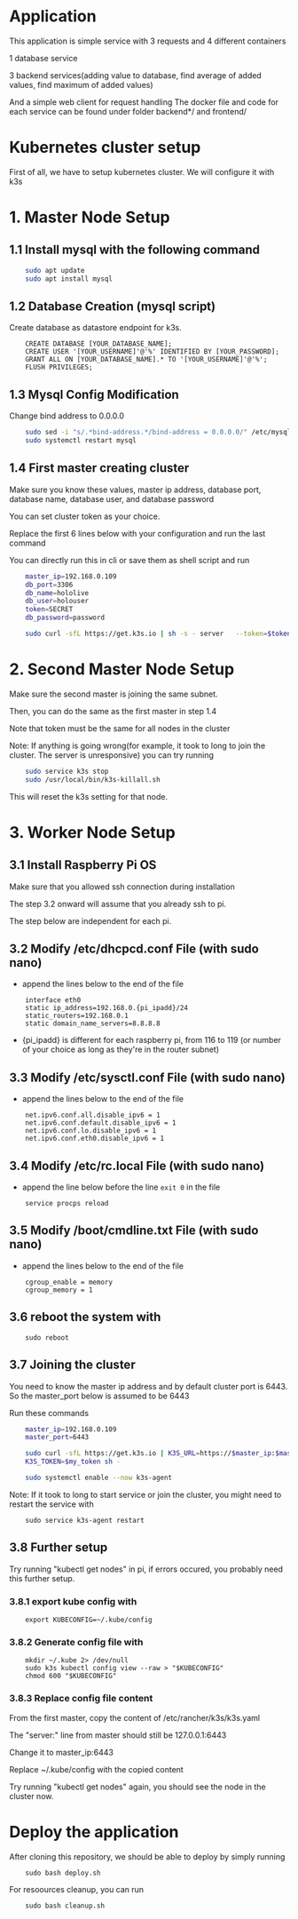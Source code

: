 # Application
This application is simple service with 3 requests and 4 different containers

1 database service

3 backend services(adding value to database, find average of added values, find maximum of added values)

And a simple web client for request handling
The docker file and code for each service can be found under folder backend*/ and frontend/

# Kubernetes cluster setup
First of all, we have to setup kubernetes cluster. We will configure it with k3s
# 1. Master Node Setup
## 1.1 Install mysql with the following command
```bash
    sudo apt update
    sudo apt install mysql
```
## 1.2 Database Creation (mysql script)
Create database as datastore endpoint for k3s.
```
    CREATE DATABASE [YOUR_DATABASE_NAME];
    CREATE USER '[YOUR_USERNAME]'@'%' IDENTIFIED BY [YOUR_PASSWORD];
    GRANT ALL ON [YOUR_DATABASE_NAME].* TO '[YOUR_USERNAME]'@'%';
    FLUSH PRIVILEGES;
```
## 1.3 Mysql Config Modification
Change bind address to 0.0.0.0
```bash
    sudo sed -i "s/.*bind-address.*/bind-address = 0.0.0.0/" /etc/mysql/mysql.conf.d/mysqld.cnf
    sudo systemctl restart mysql
```
## 1.4 First master creating cluster
Make sure you know these values, master ip address, database port, database name, database user, and database password

You can set cluster token as your choice.

Replace the first 6 lines below with your configuration and run the last command

You can directly run this in cli or save them as shell script and run
```bash
    master_ip=192.168.0.109
    db_port=3306
    db_name=hololive
    db_user=holouser
    token=SECRET
    db_password=password

    sudo curl -sfL https://get.k3s.io | sh -s - server   --token=$token --node-taint CriticalAddonsOnly=true:NoSchedule   --datastore-endpoint="mysql://$database_user:$database_password@tcp($master_ip:$database_port)/$database_name"
```



# 2. Second Master Node Setup
Make sure the second master is joining the same subnet.

Then, you can do the same as the first master in step 1.4

Note that token must be the same for all nodes in the cluster

Note: If anything is going wrong(for example, it took to long to join the cluster. The server is unresponsive) you can try running

```bash
    sudo service k3s stop
    sudo /usr/local/bin/k3s-killall.sh
```

This will reset the k3s setting for that node.

# 3. Worker Node Setup
## 3.1 Install Raspberry Pi OS
Make sure that you allowed ssh connection during installation

The step 3.2 onward will assume that you already ssh to pi.

The step below are independent for each pi.

## 3.2 Modify /etc/dhcpcd.conf File (with sudo nano)
- append the lines below to the end of the file
```
    interface eth0
    static ip_address=192.168.0.{pi_ipadd}/24
    static_routers=192.168.0.1
    static domain_name_servers=8.8.8.8
```
- {pi_ipadd} is different for each raspberry pi, from 116 to 119 (or number of your choice as long as they're in the router subnet)

## 3.3 Modify /etc/sysctl.conf File (with sudo nano)
- append the lines below to the end of the file
``` 
    net.ipv6.conf.all.disable_ipv6 = 1
    net.ipv6.conf.default.disable_ipv6 = 1
    net.ipv6.conf.lo.disable_ipv6 = 1
    net.ipv6.conf.eth0.disable_ipv6 = 1
```

## 3.4 Modify /etc/rc.local File (with sudo nano)
- append the line below before the line ```exit 0``` in the file
``` 
    service procps reload
```

## 3.5 Modify /boot/cmdline.txt File (with sudo nano)
- append the lines below to the end of the file
``` 
    cgroup_enable = memory
    cgroup_memory = 1
```

## 3.6 reboot the system with
``` 
    sudo reboot
```

## 3.7 Joining the cluster

You need to know the master ip address and by default cluster port is 6443.
So the master_port below is assumed to be 6443

Run these commands

```bash
    master_ip=192.168.0.109
    master_port=6443

    sudo curl -sfL https://get.k3s.io | K3S_URL=https://$master_ip:$master_port \
    K3S_TOKEN=$my_token sh -

    sudo systemctl enable --now k3s-agent
```

Note: If it took to long to start service or join the cluster, you might need to restart the service with
```
    sudo service k3s-agent restart
```

## 3.8 Further setup

Try running "kubectl get nodes" in pi, if errors occured, you probably need this further setup.

### 3.8.1 export kube config with
```
    export KUBECONFIG=~/.kube/config
```
### 3.8.2 Generate config file with

```
    mkdir ~/.kube 2> /dev/null
    sudo k3s kubectl config view --raw > "$KUBECONFIG"
    chmod 600 "$KUBECONFIG"
```

### 3.8.3 Replace config file content

From the first master, copy the content of /etc/rancher/k3s/k3s.yaml

The "server:" line from master should still be 127.0.0.1:6443

Change it to master_ip:6443

Replace ~/.kube/config with the copied content

Try running "kubectl get nodes" again, you should see the node in the cluster now.



# Deploy the application

After cloning this repository, we should be able to deploy by simply running

```
    sudo bash deploy.sh
```

For resoources cleanup, you can run

```
    sudo bash cleanup.sh
```